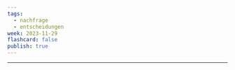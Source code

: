 ```yaml
---
tags:
  - nachfrage
  - entscheidungen
week: 2023-11-29
flashcard: false
publish: true
---
```

***

